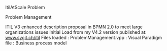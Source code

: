 ItilAtScale Problem

Problem Management

ITIL V3 enhanced description proposal in BPMN 2.0 to meet large organizations issues Initial Load from my V4.2 version published at: www.sygit.ch/itil Files loaded : ProblemManagement.vpp : Visual Paradigm file : Business process model
